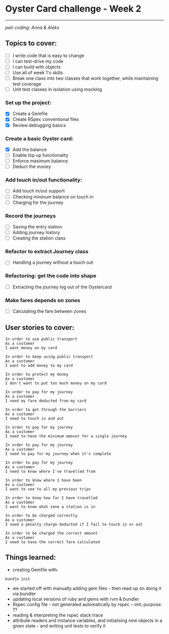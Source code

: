 # Oyster Card challenge - Week 2
---
_pair coding: Anna & Aleks_  

## Topics to cover:

- [ ] I write code that is easy to change  
- [ ] I can test-drive my code  
- [ ] I can build with objects  
- [ ] Use all of week 1's skills 
- [ ] Break one class into two classes that work together, while maintaining test coverage  
- [ ] Unit test classes in isolation using mocking  

### Set up the project:

- [x] Create a Gemfile
- [x] Create RSpec conventional files
- [x] Review debugging basics

### Create a basic Oyster card:
- [x] Add the balance  
- [ ] Enable top up functionality  
- [ ] Enforce maximum balance  
- [ ] Deduct the money  

### Add touch in/out functionality:
- [ ] Add touch in/out support  
- [ ] Checking mininum balance on touch in  
- [ ] Charging for the journey  

### Record the journeys
- [ ] Saving the entry station  
- [ ] Adding journey history  
- [ ] Creating the station class  

### Refactor to extract Journey class
- [ ] Handling a journey without a touch out

### Refactoring: get the code into shape
- [ ] Extracting the journey log out of the Oystercard

### Make fares depends on zones
- [ ] Calculating the fare between zones

## User stories to cover:

```
In order to use public transport
As a customer
I want money on my card

In order to keep using public transport
As a customer
I want to add money to my card

In order to protect my money
As a customer
I don't want to put too much money on my card

In order to pay for my journey
As a customer
I need my fare deducted from my card

In order to get through the barriers
As a customer
I need to touch in and out

In order to pay for my journey
As a customer
I need to have the minimum amount for a single journey

In order to pay for my journey
As a customer
I need to pay for my journey when it's complete

In order to pay for my journey
As a customer
I need to know where I've travelled from

In order to know where I have been
As a customer
I want to see to all my previous trips

In order to know how far I have travelled
As a customer
I want to know what zone a station is in

In order to be charged correctly
As a customer
I need a penalty charge deducted if I fail to touch in or out

In order to be charged the correct amount
As a customer
I need to have the correct fare calculated
```

## Things learned:

- creating Gemfile with:

```
bundle init
```

- we started off with manually adding gem files - then read up on doing it via bundler
- updating local versions of ruby and gems with rvm & bundler
- Rspec config file - not generated automatically by rspec --init; purpose: ??
- reading & interpreting the rspec stack trace
- attribute readers and instance variables, and initialising new objects in a given state - and writing unit tests to verify it

